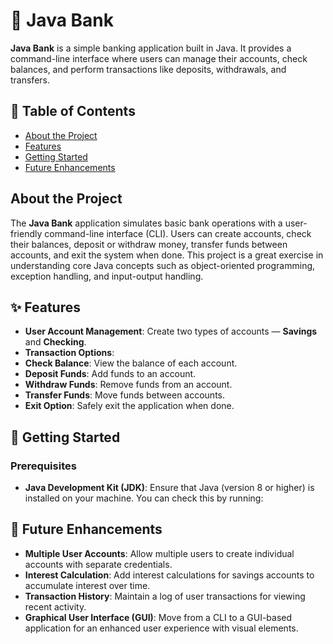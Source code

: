 # 🏦 Java Bank

**Java Bank** is a simple banking application built in Java. It provides a command-line interface where users can manage their accounts, check balances, and perform transactions like deposits, withdrawals, and transfers.

## 📑 Table of Contents

- [About the Project](#about-the-project)
- [Features](#features)
- [Getting Started](#getting-started)
- [Future Enhancements](#future-enhancements)

## About the Project

The **Java Bank** application simulates basic bank operations with a user-friendly command-line interface (CLI). Users can create accounts, check their balances, deposit or withdraw money, transfer funds between accounts, and exit the system when done. This project is a great exercise in understanding core Java concepts such as object-oriented programming, exception handling, and input-output handling.

## ✨ Features

- **User Account Management**: Create two types of accounts — **Savings** and **Checking**.
- **Transaction Options**:
- **Check Balance**: View the balance of each account.
- **Deposit Funds**: Add funds to an account.
- **Withdraw Funds**: Remove funds from an account.
- **Transfer Funds**: Move funds between accounts.
- **Exit Option**: Safely exit the application when done.

## 🚀 Getting Started

### Prerequisites

- **Java Development Kit (JDK)**: Ensure that Java (version 8 or higher) is installed on your machine. You can check this by running:

## 🔮 Future Enhancements

- **Multiple User Accounts**: Allow multiple users to create individual accounts with separate credentials.
- **Interest Calculation**: Add interest calculations for savings accounts to accumulate interest over time.
- **Transaction History**: Maintain a log of user transactions for viewing recent activity.
- **Graphical User Interface (GUI)**: Move from a CLI to a GUI-based application for an enhanced user experience with visual elements.
